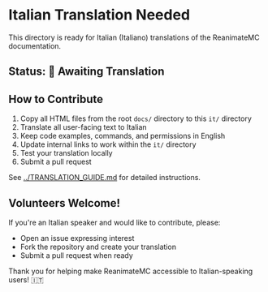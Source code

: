 # Italian Translation Needed

This directory is ready for Italian (Italiano) translations of the ReanimateMC documentation.

## Status: 🔄 Awaiting Translation

## How to Contribute

1. Copy all HTML files from the root `docs/` directory to this `it/` directory
2. Translate all user-facing text to Italian
3. Keep code examples, commands, and permissions in English
4. Update internal links to work within the `it/` directory
5. Test your translation locally
6. Submit a pull request

See [../TRANSLATION_GUIDE.md](../TRANSLATION_GUIDE.md) for detailed instructions.

## Volunteers Welcome!

If you're an Italian speaker and would like to contribute, please:
- Open an issue expressing interest
- Fork the repository and create your translation
- Submit a pull request when ready

Thank you for helping make ReanimateMC accessible to Italian-speaking users! 🇮🇹
